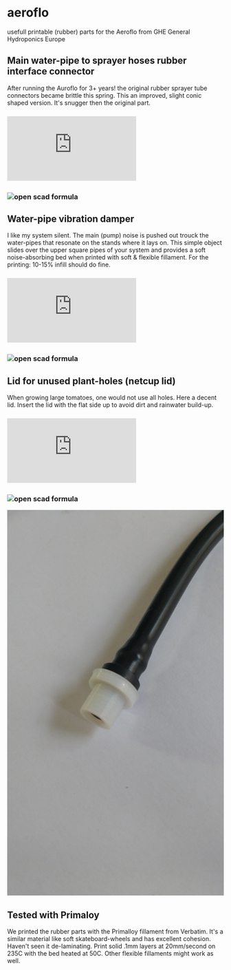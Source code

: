 # aeroflo
usefull printable (rubber) parts for the Aeroflo from GHE General Hydroponics Europe



## Main water-pipe to sprayer hoses rubber interface connector
After running the Auroflo for 3+ years! the original rubber sprayer tube connectors became brittle this spring. This an improved, slight conic shaped version. It's snugger then the original part.

### ![3d STL](https://github.com/uvoz/aeroflo/blob/master/aeroflo-sprayertopipe-connectorrubberII.stl)
### ![open scad formula](https://github.com/uvoz/aeroflo/blob/master/aeroflo-sprayertopipe-connectorrubberII.scad)


## Water-pipe vibration damper
I like my system silent. The main (pump) noise is pushed out trouck the water-pipes that resonate on the stands where it lays on.
This simple object slides over the upper square pipes of your system and provides a soft noise-absorbing bed when printed with soft & flexible fillament. For the printing: 10-15% infill should do fine. 


### ![3d STL](https://github.com/uvoz/aeroflo/blob/master/aeroflo-waterpipe-vinbration-damper.stl)
### ![open scad formula](https://github.com/uvoz/aeroflo/blob/master/aeroflo-waterpipe-vinbration-damper.scad)


## Lid for unused plant-holes (netcup lid)
When growing large tomatoes, one would not use all holes. Here a decent lid. Insert the lid with the flat side up to avoid dirt and rainwater build-up.

### ![3d STL](https://github.com/uvoz/aeroflo/blob/master/aeroflo-netcuphole-lid.stl)
### ![open scad formula](https://github.com/uvoz/aeroflo/blob/master/aeroflo-netcuphole-lid.scad)










![picture](https://github.com/uvoz/aeroflo/blob/master/aeroflo-sprayertopipe-connectorrubberII.jpg)


## Tested with Primaloy
We printed the rubber parts with the Primalloy fillament from Verbatim. It's a similar material like soft skateboard-wheels and has excellent cohesion. Haven't seen it de-laminating. Print solid .1mm layers at 20mm/second on 235C with the bed heated at 50C.
Other flexible fillaments might work as well.


